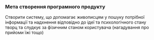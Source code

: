 ### Мета створення програмного продукту
Створити систему, що допомагає живописцям у пошуку потрібної інформації та надхнення відповідно до ідеї та психологічного стану творц та слудкує за фізичним станом користувача (нагадування про прийоми їжі тощо)
